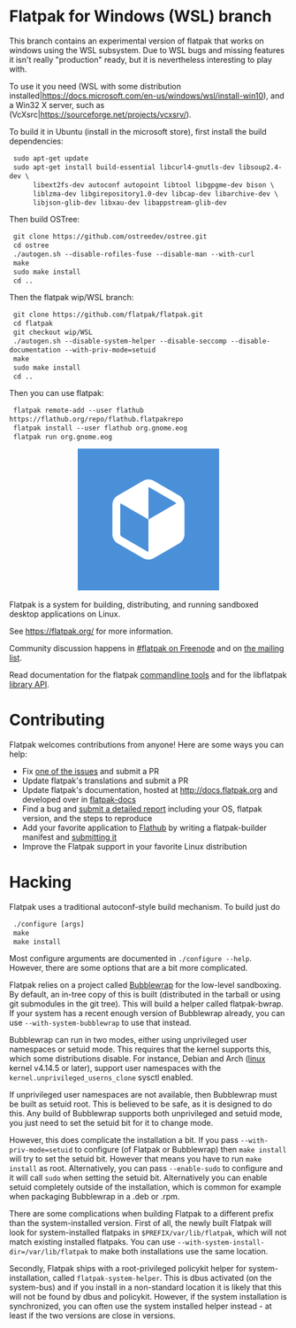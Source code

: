 # Flatpak for Windows (WSL) branch

This branch contains an experimental version of flatpak that works on windows
using the WSL subsystem. Due to WSL bugs and missing features it isn't really
"production" ready, but it is nevertheless interesting to play with.

To use it you need (WSL with some distribution
installed|https://docs.microsoft.com/en-us/windows/wsl/install-win10), and a Win32 X server, such as (VcXsrc|https://sourceforge.net/projects/vcxsrv/).

To build it in Ubuntu (install in the microsoft store), first install the build dependencies:

```
 sudo apt-get update
 sudo apt-get install build-essential libcurl4-gnutls-dev libsoup2.4-dev \
      libext2fs-dev autoconf autopoint libtool libgpgme-dev bison \
      liblzma-dev libgirepository1.0-dev libcap-dev libarchive-dev \
      libjson-glib-dev libxau-dev libappstream-glib-dev
```

Then build OSTree:

```
 git clone https://github.com/ostreedev/ostree.git
 cd ostree
 ./autogen.sh --disable-rofiles-fuse --disable-man --with-curl
 make
 sudo make install
 cd ..
```

Then the flatpak wip/WSL branch:

```
 git clone https://github.com/flatpak/flatpak.git
 cd flatpak
 git checkout wip/WSL
 ./autogen.sh --disable-system-helper --disable-seccomp --disable-documentation --with-priv-mode=setuid
 make
 sudo make install
 cd ..
```

Then you can use flatpak:
```
 flatpak remote-add --user flathub https://flathub.org/repo/flathub.flatpakrepo
 flatpak install --user flathub org.gnome.eog
 flatpak run org.gnome.eog
```

<p align="center">
  <img src="https://github.com/flatpak/flatpak/blob/master/flatpak.png?raw=true" alt="Flatpak icon"/>
</p>

Flatpak is a system for building, distributing, and running sandboxed
desktop applications on Linux.

See https://flatpak.org/ for more information.

Community discussion happens in [#flatpak on Freenode](ircs://chat.freenode.net/flatpak) and on [the mailing list](https://lists.freedesktop.org/mailman/listinfo/flatpak).

Read documentation for the flatpak [commandline tools](http://docs.flatpak.org/en/latest/flatpak-command-reference.html) and for the libflatpak [library API](http://flatpak.github.io/flatpak/reference/html/index.html).

# Contributing

Flatpak welcomes contributions from anyone! Here are some ways you can help:
* Fix [one of the issues](https://github.com/flatpak/flatpak/issues/) and submit a PR
* Update flatpak's translations and submit a PR
* Update flatpak's documentation, hosted at http://docs.flatpak.org and developed over in [flatpak-docs](https://github.com/flatpak/flatpak-docs)
* Find a bug and [submit a detailed report](https://github.com/flatpak/flatpak/issues/new) including your OS, flatpak version, and the steps to reproduce
* Add your favorite application to [Flathub](https://flathub.org) by writing a flatpak-builder manifest and [submitting it](https://github.com/flathub/flathub/wiki/App-Submission)
* Improve the Flatpak support in your favorite Linux distribution

# Hacking
Flatpak uses a traditional autoconf-style build mechanism. To build just do
```
 ./configure [args]
 make
 make install
```

Most configure arguments are documented in `./configure --help`. However,
there are some options that are a bit more complicated.

Flatpak relies on a project called
[Bubblewrap](https://github.com/projectatomic/bubblewrap) for the
low-level sandboxing.  By default, an in-tree copy of this is built
(distributed in the tarball or using git submodules in the git
tree). This will build a helper called flatpak-bwrap. If your system
has a recent enough version of Bubblewrap already, you can use
`--with-system-bubblewrap` to use that instead.

Bubblewrap can run in two modes, either using unprivileged user
namespaces or setuid mode. This requires that the kernel supports this,
which some distributions disable. For instance, Debian and Arch 
([linux](https://www.archlinux.org/packages/?name=linux) kernel v4.14.5 or later), support user namespaces with the `kernel.unprivileged_userns_clone` sysctl enabled.

If unprivileged user namespaces are not available, then Bubblewrap must
be built as setuid root. This is believed to be safe, as it is
designed to do this. Any build of Bubblewrap supports both
unprivileged and setuid mode, you just need to set the setuid bit for
it to change mode.

However, this does complicate the installation a bit. If you pass
`--with-priv-mode=setuid` to configure (of Flatpak or Bubblewrap) then
`make install` will try to set the setuid bit. However that means you
have to run `make install` as root. Alternatively, you can pass
`--enable-sudo` to configure and it will call `sudo` when setting the
setuid bit. Alternatively you can enable setuid completely outside of
the installation, which is common for example when packaging Bubblewrap
in a .deb or .rpm.

There are some complications when building Flatpak to a different
prefix than the system-installed version. First of all, the newly
built Flatpak will look for system-installed flatpaks in
`$PREFIX/var/lib/flatpak`, which will not match existing installed
flatpaks. You can use `--with-system-install-dir=/var/lib/flatpak`
to make both installations use the same location.

Secondly, Flatpak ships with a root-privileged policykit helper for
system-installation, called `flatpak-system-helper`. This is dbus
activated (on the system-bus) and if you install in a non-standard
location it is likely that this will not be found by dbus and
policykit. However, if the system installation is synchronized,
you can often use the system installed helper instead - at least
if the two versions are close in versions.
